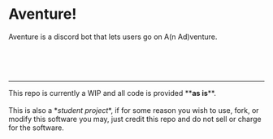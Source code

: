 # Aventure!

Aventure is a discord bot that lets users go on A(n Ad)venture.


<br><br><br>
<hr>
This repo is currently a WIP and all code is provided **<strong>as is</strong>**. 
<br><br>
This is also a *<em>student project</em>*, if for some reason you wish to use, fork, or modify this software you may, just credit this repo and do not sell or charge for the software. 
